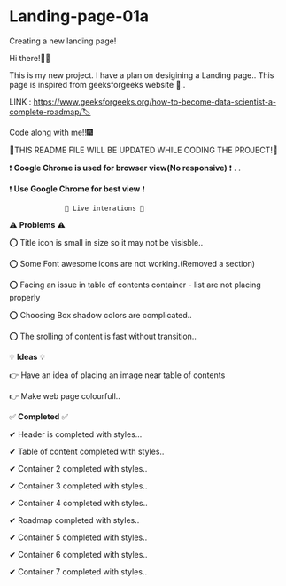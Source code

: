 # Landing-page-01a
Creating a new landing page!

Hi there!👋👋

This is my new project.
I have a plan on desigining a Landing page..
This page is inspired from geeksforgeeks website 🥇..


LINK : https://www.geeksforgeeks.org/how-to-become-data-scientist-a-complete-roadmap/🏷

Code along with me!!🎆

🔷THIS README FILE WILL BE UPDATED WHILE CODING THE PROJECT!🔷

❗ **Google Chrome is used for browser view(No responsive)** ❗
.
.

❗ **Use Google Chrome for best view**  ❗



                  🚩 Live interations 🚩



⚠ **Problems** ⚠ 

⭕ Title icon is small in size so it may not be visisble..

⭕ Some Font awesome icons are not working.(Removed a section)

⭕ Facing an issue in table of contents container - list are not placing properly

⭕ Choosing Box shadow colors are complicated..

⭕ The srolling of content is fast without transition..




💡 **Ideas** 💡

👉 Have an idea of placing an image near table of contents

👉 Make web page colourfull..




✅ **Completed** ✅

✔ Header is completed with styles...

✔ Table of content completed with styles..

✔ Container 2 completed with styles..

✔ Container 3 completed with styles..

✔ Container 4 completed with styles..

✔ Roadmap completed with styles..

✔ Container 5 completed with styles..

✔ Container 6 completed with styles..

✔ Container 7 completed with styles..